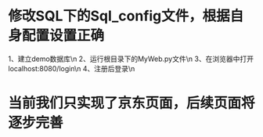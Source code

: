 # 修改SQL下的Sql_config文件，根据自身配置设置正确
1、建立demo数据库\n
2、运行根目录下的MyWeb.py文件\n
3、在浏览器中打开localhost:8080/login\n
4、注册后登录\n
# 当前我们只实现了京东页面，后续页面将逐步完善
